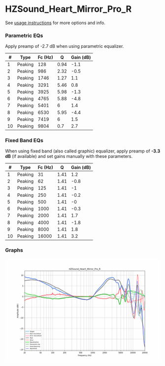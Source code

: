 # HZSound_Heart_Mirror_Pro_R
See [usage instructions](https://github.com/jaakkopasanen/AutoEq#usage) for more options and info.

### Parametric EQs
Apply preamp of -2.7 dB when using parametric equalizer.

|   # | Type    |   Fc (Hz) |    Q |   Gain (dB) |
|-----|---------|-----------|------|-------------|
|   1 | Peaking |       128 | 0.94 |        -1.1 |
|   2 | Peaking |       986 | 2.32 |        -0.5 |
|   3 | Peaking |      1746 | 1.27 |         1.1 |
|   4 | Peaking |      3291 | 5.46 |         0.8 |
|   5 | Peaking |      3925 | 5.98 |        -1.3 |
|   6 | Peaking |      4765 | 5.88 |        -4.8 |
|   7 | Peaking |      5401 | 6    |         1.4 |
|   8 | Peaking |      6530 | 5.95 |        -4.4 |
|   9 | Peaking |      7419 | 6    |         1.5 |
|  10 | Peaking |      9804 | 0.7  |         2.7 |

### Fixed Band EQs
When using fixed band (also called graphic) equalizer, apply preamp of **-3.3 dB** (if available) and set gains manually with these parameters.

|   # | Type    |   Fc (Hz) |    Q |   Gain (dB) |
|-----|---------|-----------|------|-------------|
|   1 | Peaking |        31 | 1.41 |         1.2 |
|   2 | Peaking |        62 | 1.41 |        -0.8 |
|   3 | Peaking |       125 | 1.41 |        -1   |
|   4 | Peaking |       250 | 1.41 |        -0.2 |
|   5 | Peaking |       500 | 1.41 |        -0   |
|   6 | Peaking |      1000 | 1.41 |        -0.3 |
|   7 | Peaking |      2000 | 1.41 |         1.7 |
|   8 | Peaking |      4000 | 1.41 |        -1.8 |
|   9 | Peaking |      8000 | 1.41 |         1.8 |
|  10 | Peaking |     16000 | 1.41 |         3.2 |

### Graphs
![](./HZSound_Heart_Mirror_Pro_R.png)

